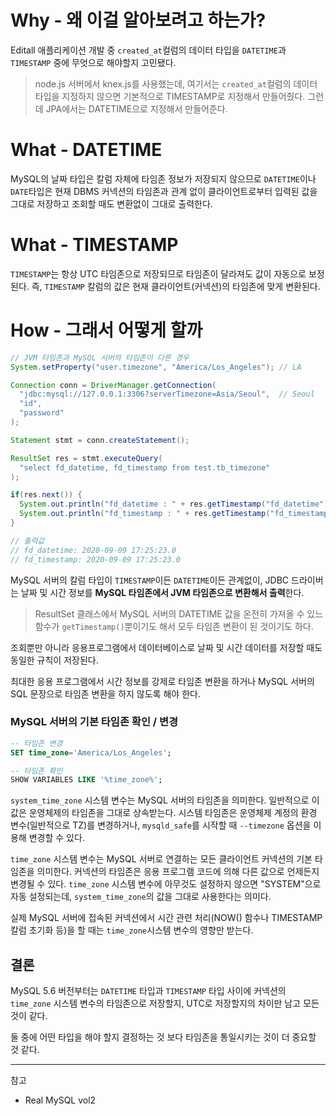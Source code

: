 # Why - 왜 이걸 알아보려고 하는가?
Editall 애플리케이션 개발 중 `created_at`컬럼의 데이터 타입을 `DATETIME`과 `TIMESTAMP` 중에 무엇으로 해야할지 고민됐다.

> node.js 서버에서 knex.js를 사용했는데, 여기서는 `created_at`컬럼의 데이터 타입을 지정하지 않으면 기본적으로 TIMESTAMP로 지정해서 만들어줬다. 그런데 JPA에서는 DATETIME으로 지정해서 만들어준다.

# What - DATETIME
MySQL의 날짜 타입은 칼럼 자체에 타임존 정보가 저장되지 않으므로 `DATETIME`이나 `DATE`타입은 현재 DBMS 커넥션의 타임존과 관계 없이 클라이언트로부터 입력된 값을 그대로 저장하고 조회할 때도 변환없이 그대로 출력한다.

# What - TIMESTAMP
`TIMESTAMP`는 항상 UTC 타임존으로 저장되므로 타임존이 달라져도 값이 자동으로 보정된다. 즉, `TIMESTAMP` 칼럼의 값은 현재 클라이언트(커넥션)의 타임존에 맞게 변환된다.

# How - 그래서 어떻게 할까
``` java
// JVM 타임존과 MySQL 서버의 타임존이 다른 경우
System.setProperty("user.timezone", "America/Los_Angeles"); // LA

Connection conn = DriverManager.getConnection(
  "jdbc:mysql://127.0.0.1:3306?serverTimezone=Asia/Seoul",  // Seoul
  "id",
  "password"
);

Statement stmt = conn.createStatement();

ResultSet res = stmt.executeQuery(
  "select fd_datetime, fd_timestamp from test.tb_timezone"
);

if(res.next()) {
  System.out.println("fd_datetime : " + res.getTimestamp("fd_datetime"));
  System.out.println("fd_timestamp : " + res.getTimestamp("fd_timestamp"));
}

// 출력값
// fd_datetime: 2020-09-09 17:25:23.0
// fd_timestamp: 2020-09-09 17:25:23.0
```
MySQL 서버의 칼럼 타입이 `TIMESTAMP`이든 `DATETIME`이든 관계없이, JDBC 드라이버는 날짜 및 시간 정보를 **MySQL 타임존에서 JVM 타임존으로 변환해서 출력**한다.
> ResultSet 클래스에서 MySQL 서버의 DATETIME 값을 온전히 가져올 수 있느 함수가 `getTimestamp()`뿐이기도 해서 모두 타임존 변환이 된 것이기도 하다.

조회뿐만 아니라 응용프로그램에서 데이터베이스로 날짜 및 시간 데이터를 저장할 때도 동일한 규칙이 저장된다.

최대한 응용 프로그램에서 시간 정보를 강제로 타임존 변환을 하거나 MySQL 서버의 SQL 문장으로 타임존 변환을 하지 않도록 해야 한다.

### MySQL 서버의 기본 타임존 확인 / 변경
``` sql
-- 타임존 변경
SET time_zone='America/Los_Angeles';

-- 타임존 확인
SHOW VARIABLES LIKE '%time_zone%';
```
`system_time_zone` 시스템 변수는 MySQL 서버의 타임존을 의미한다. 일반적으로 이 값은 운영체제의 타임존을 그대로 상속받는다.
시스템 타임존은 운영체제 계정의 환경 변수(일반적으로 TZ)를 변경하거나, `mysqld_safe`를 시작할 때 `--timezone` 옵션을 이용해 변경할 수 있다.

`time_zone` 시스템 변수는 MySQL 서버로 연결하는 모든 클라이언트 커넥션의 기본 타임존을 의미한다. 커넥션의 타임존은 응용 프로그램 코드에 의해 다른 값으로 언제든지 변경될 수 있다. `time_zone` 시스템 변수에 아무것도 설정하지 않으면 "SYSTEM"으로 자동 설정되는데, `system_time_zone`의 값을 그대로 사용한다는 의미다.

실제 MySQL 서버에 접속된 커넥션에서 시간 관련 처리(NOW() 함수나 TIMESTAMP 칼럼 초기화 등)을 할 때는 `time_zone`시스템 변수의 영향만 받는다.


## 결론
MySQL 5.6 버전부터는 `DATETIME` 타입과 `TIMESTAMP` 타입 사이에 커넥션의 `time_zone` 시스템 변수의 타임존으로 저장할지, UTC로 저장할지의 차이만 남고 모든 것이 같다.

둘 중에 어떤 타입을 해야 할지 결정하는 것 보다 타임존을 통일시키는 것이 더 중요할 것 같다.

---
참고
- Real MySQL vol2

